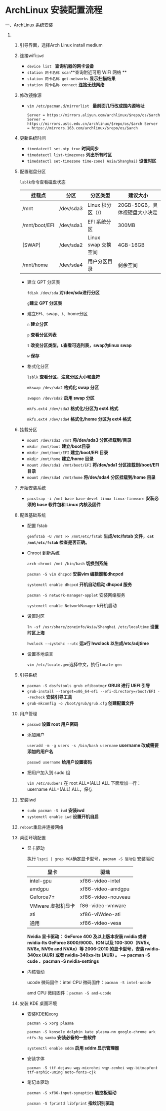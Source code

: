 # ArchLinux 安装配置流程



一、ArchLinux 系统安装

1. 1. 引导界面，选择Arch Linux install medium

   2. 连接wifi:`iwd`

      * `device list ` **查询机器的网卡设备**
      * `station 网卡名称 scan`**查询附近可用 WIFI 网络 **
      * `station 网卡名称 get-networks` **显示扫描结果**
      * `station 网卡名称 connect`  **连接无线网络**

   3. 修改镜像源

      * `vim /etc/pacman.d/mirrorlist ` **最前面几行改成国内源地址**

        ``Server = https://mirrors.aliyun.com/archlinux/$repo/os/$arch
        Server = https://mirrors.ustc.edu.cn/archlinux/$repo/os/$arch
        Server = https://mirrors.163.com/archlinux/$repo/os/$arch``

   4. 更新系统时间

      * `timedatectl set-ntp true`  **时间同步**
      * `timedatectl list-timezones`  **列出所有时区**
      * `timedatectl set-timezone time-zone( Asia/Shanghai)`  **设置时区**

   5. 配置磁盘分区

      `lsblk`命令查看磁盘状态

      | 挂载点        | 分区      | 分区类型            | 建议大小                      |
      | ------------- | --------- | ------------------- | ----------------------------- |
      | /mnt          | /dev/sda3 | Linux 根分区（/）   | 20GB-50GB，具体视硬盘大小决定 |
      | /mnt/boot/EFI | /dev/sda1 | EFI 系统分区        | 300MB                         |
      | [SWAP]        | /dev/sda2 | Linux swap 交换空间 | 4GB-16GB                      |
      | /mnt/home     | /dev/sda4 | 用户分区目录        | 剩余空间                      |

      * 建立 GPT 分区表

        `fdisk /dev/sda` **对/dev/sda进行分区**

        `g`**建立 GPT 分区表**

      * 建立EFI、swap、/、home分区

        `n` **建立分区**

        `p` **查看分区列表**

        `t` **改变分区类型，`L`查看可选列表，swap为linux swap**

        `w` **保存**

      * 格式化分区

        `lsblk`  **查看分区，注意分区大小和盘符**

        `mkswap /dev/sda2`  **格式化 swap 分区**

        ``swapon /dev/sda2``  **启用 swap 分区**

        `mkfs.ext4 /dev/sda3` **格式化/分区为 ext4 格式**

        `mkfs.ext4 /dev/sda4` **格式化/home 分区为 ext4 格式**

   6. 挂载分区

      * `mount /dev/sda3 /mnt` **将/dev/sda3 分区挂载到/目录**
      * `mkdir /mnt/boot` **建立/boot目录**
      * `mkdir /mnt/boot/EFI` **建立/boot/EFI 目录**
      * `mkdir /mnt/home` **建立/home 目录**
      * `mount /dev/sda1 /mnt/boot/EFI` **将/dev/sda1 分区挂载到/boot/EFI 目录**
      * `mount /dev/sda4 /mnt/home` **将/dev/sda4 分区挂载到/home 目录**

   7. 开始安装系统

      * `pacstrap -i /mnt base base-devel linux linux-firmware` **安装必须的 base 软件包和 Linux 内核及固件**

   8. 配置基础系统

      * 配置 fstab

        `genfstab -U /mnt >> /mnt/etc/fstab` **生成/etc/fstab 文件，`cat /mnt/etc/fstab` 检查是否正确。**

      * Chroot 到新系统

        `arch-chroot /mnt /bin/bash` **切换到系统**

        `pacman -S vim dhcpcd` **安装vim 编辑器和dhcpcd**

        `systemctl enable dhcpcd` **开机自动启动 dhcpcd 服务**

        `pacman -S network-manager-applet` 安装网络服务 

        `systemctl enable NetworkManager` k开机启动

      * 设置时区

        `ln -sf /usr/share/zoneinfo/Asia/Shanghai /etc/localtime` **设置时区上海**

        `hwclock --systohc --utc` **运a行 hwclock 以生成/etc/adjtime**

      * 设置本地语言

        `vim /etc/locale.gen`选择中文，执行`locale-gen`

   9. 引导系统

      * `pacman -S dosfstools grub efibootmgr` **GRUB 进行 UEFI 引导**
      * `grub-install --target=x86_64-efi --efi-directory=/boot/EFI --recheck` **安装引导工具**
      * `grub-mkconfig -o /boot/grub/grub.cfg` **创建配置文件**

   10. 用户管理

       * `passwd` **设置 root 用户密码**

       * 添加用户

         `useradd -m -g users -s /bin/bash username` **username 改成需要添加的用户名**

         `passwd username` **给用户设置密码**

       * 把用户加入到 sudo 组

         `vim /etc/sudoers` 在 root ALL=(ALL) ALL 下面增加一行：username ALL=(ALL) ALL，保存

   11. 安装iwd

       * `sudo pacman -S iwd` **安装iwd**
       * `systemctl enable iwd` **设置开机自启**

   12. `reboot`重启并连接网络

   13. 桌面环境配置

       * 显卡驱动

         执行 `lspci | grep VGA`确定显卡型号，`pacman -S 驱动包` 安装驱动

         | 显卡              | 驱动               |
         | ----------------- | ------------------ |
         | intel-gpu         | xf86-video-intel   |
         | amdgpu            | xf86-video-amdgpu  |
         | Geforce7±         | xf86-video-nouveau |
         | VMware 虚拟机显卡 | f86-video-vmware   |
         | ati               | xf86-viWdeo-ati    |
         | 通用              | xf86-video-vesa    |

         **Nvidia 显卡驱动： GeForce 400 及以上版本安装 nvidia 或者 nvidia-lts GeForce 8000/9000、ION 以及 100-300（NV5x, NV8x, NV9x and NVAx）等 2006-2010 的显卡型号，安装 nvidia-340xx (AUR) 或者 nvidia-340xx-lts (AUR) 。 --> pacman -S cude 、pacman -S nvidia-settings**

       * 内核驱动
       
         ucode 微码固件：intel CPU 微码固件：`pacman -S intel-ucode` 
       
         amd CPU 微码固件：`pacman -S amd-ucode`
       
   14. 安装 KDE 桌面环境

       * 安装KDE和xorg

         `pacman -S xorg plasma`

         `pacman -S konsole dolphin kate plasma-nm google-chrome ark ntfs-3g samba` **安装必备的一些软件**

         `systemctl enable sddm` **启用 sddm 显示管理器**

       * 安装字体

         `pacman -S ttf-dejavu wqy-microhei wqy-zenhei wqy-bitmapfont ttf-arphic-uming noto-fonts-cjk`

       * 笔记本驱动

         `pacman -S xf86-input-synaptics` **触控板驱动**

         `pacman -S fprintd libfprint` **指纹识别驱动**

         